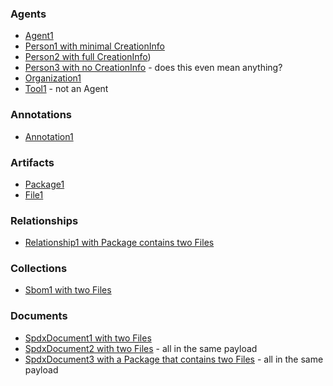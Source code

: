 ### Agents
- [Agent1](examples/agent1.json)
- [Person1 with minimal CreationInfo](examples/person1.json) 
- [Person2 with full CreationInfo](examples/person2.json))
- [Person3 with no CreationInfo](examples/person3.json) - does this even mean anything?
- [Organization1](examples/org1.json)
- [Tool1](examples/tool1.json) - not an Agent

### Annotations
- [Annotation1](examples/annotation1.json)

### Artifacts
- [Package1](examples/package1.json)
- [File1](examples/file1.json)

### Relationships
- [Relationship1 with Package contains two Files](examples/spdx_document3.json)

### Collections
- [Sbom1 with two Files](examples/sbom1.json)

### Documents
- [SpdxDocument1 with two Files](examples/spdx_document1.json)
- [SpdxDocument2 with two Files](examples/spdx_document2.json) - all in the same payload
- [SpdxDocument3 with a Package that contains two Files](examples/spdx_document3.json) - all in the same payload


